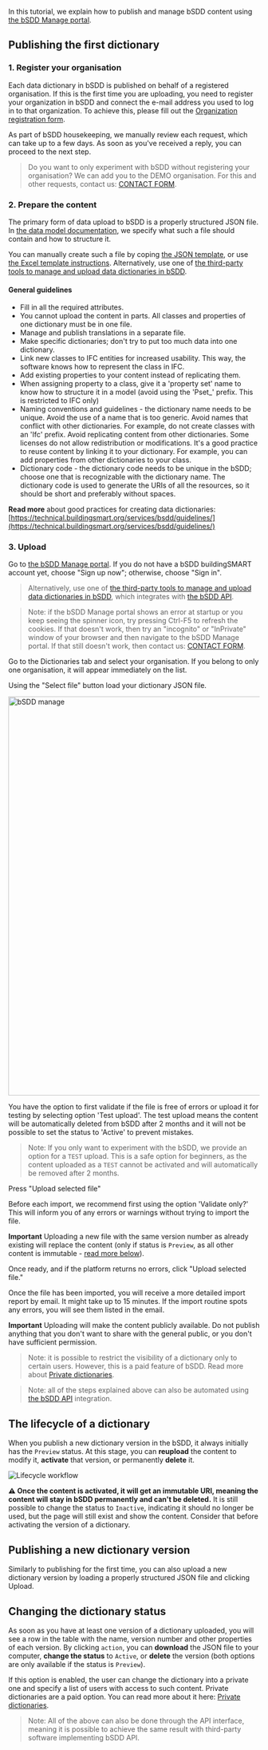 In this tutorial, we explain how to publish and manage bSDD content using [the bSDD Manage portal](https://manage.bsdd.buildingsmart.org/).

## Publishing the first dictionary

### 1. Register your organisation

Each data dictionary in bSDD is published on behalf of a registered organisation. If this is the first time you are uploading, you need to register your organization in bSDD and connect the e-mail address you used to log in to that organization. To achieve this, please fill out the <a href="https://bsi-technicalservices.atlassian.net/servicedesk/customer/portal/3/group/4/create/25">Organization registration form</a>.

As part of bSDD housekeeping, we manually review each request, which can take up to a few days. As soon as you've received a reply, you can proceed to the next step.

> Do you want to only experiment with bSDD without registering your organisation? We can add you to the DEMO organisation. For this and other requests, contact us: [CONTACT FORM](https://share.hsforms.com/1RtgbtGyIQpCd7Cdwt2l67A2wx5h).

### 2. Prepare the content

The primary form of data upload to bSDD is a properly structured JSON file. In [the data model documentation](https://technical.buildingsmart.org/services/bsdd/data-structure/), we specify what such a file should contain and how to structure it.

You can manually create such a file by coping <a href="https://github.com/buildingSMART/bSDD/blob/master/Model/Import%20Model/bsdd-import-model.json">the JSON template</a>, or use <a href="https://github.com/buildingSMART/bSDD/tree/master/Model/Import%20Model/spreadsheet-import">the Excel template instructions</a>. Alternatively, use one of <a href="https://technical.buildingsmart.org/resources/software-implementations/?filter_5=bSDD+submit%2Fmanage&amp;mode=any">the third-party tools to manage and upload data dictionaries in bSDD</a>.

#### General guidelines

- Fill in all the required attributes.
- You cannot upload the content in parts. All classes and properties of one dictionary must be in one file.
- Manage and publish translations in a separate file.
- Make specific dictionaries; don't try to put too much data into one dictionary.
- Link new classes to IFC entities for increased usability. This way, the software knows how to represent the class in IFC.
- Add existing properties to your content instead of replicating them.
- When assigning property to a class, give it a 'property set' name to know how to structure it in a model (avoid using the 'Pset_' prefix. This is restricted to IFC only)
- Naming conventions and guidelines - the dictionary name needs to be unique. Avoid the use of a name that is too generic. Avoid names that conflict with other dictionaries. For example, do not create classes with an 'Ifc' prefix. Avoid replicating content from other dictionaries. Some licenses do not allow redistribution or modifications. It's a good practice to reuse content by linking it to your dictionary. For example, you can add properties from other dictionaries to your class. 
- Dictionary code - the dictionary code needs to be unique in the bSDD; choose one that is recognizable with the dictionary name. The dictionary code is used to generate the URIs of all the resources, so it should be short and preferably without spaces. 

**Read more** about good practices for creating data dictionaries: [https://technical.buildingsmart.org/services/bsdd/guidelines/](https://technical.buildingsmart.org/services/bsdd/guidelines/)

### 3. Upload

Go to [the bSDD Manage portal](https://manage.bsdd.buildingsmart.org/). If you do not have a bSDD buildingSMART account yet, choose "Sign up now"; otherwise, choose "Sign in".

> Alternatively, use one of <a href="https://technical.buildingsmart.org/resources/software-implementations/?filter_5=bSDD+submit%2Fmanage&amp;mode=any">the third-party tools to manage and upload data dictionaries in bSDD</a>, which integrates with <a href="https://app.swaggerhub.com/apis/buildingSMART/Dictionaries/v1">the bSDD API</a>.

> Note: if the bSDD Manage portal shows an error at startup or you keep seeing the spinner icon, try pressing Ctrl-F5 to refresh the cookies. If that doesn't work, then try an "incognito" or "InPrivate" window of your browser and then navigate to the bSDD Manage portal. If that still doesn't work, then contact us: [CONTACT FORM](https://share.hsforms.com/1RtgbtGyIQpCd7Cdwt2l67A2wx5h).

Go to the Dictionaries tab and select your organisation. If you belong to only one organisation, it will appear immediately on the list.

Using the "Select file" button load your dictionary JSON file.

<img src="https://raw.githubusercontent.com/buildingSMART/bSDD/master/Documentation/graphics/bSDD%20management%20portal.png" alt="bSDD manage" style="width: 800px" />

You have the option to first validate if the file is free of errors or upload it for testing by selecting option 'Test upload'. The test upload means the content will be automatically deleted from bSDD after 2 months and it will not be possible to set the status to 'Active' to prevent mistakes.

> Note: If you only want to experiment with the bSDD, we provide an option for a `TEST` upload. This is a safe option for beginners, as the content uploaded as a `TEST` cannot be activated and will automatically be removed after 2 months.

Press "Upload selected file"

Before each import, we recommend first using the option 'Validate only?' This will inform you of any errors or warnings without trying to import the file.

**Important** Uploading a new file with the same version number as already existing will replace the content (only if status is `Preview`, as all other content is immutable - [read more below](#the-lifecycle-of-a-dictionary)).

Once ready, and if the platform returns no errors, click "Upload selected file."

Once the file has been imported, you will receive a more detailed import report by email. It might take up to 15 minutes. If the import routine spots any errors, you will see them listed in the email.

**Important** Uploading will make the content publicly available. Do not publish anything that you don't want to share with the general public, or you don't have sufficient permission. 

> Note: it is possible to restrict the visibility of a dictionary only to certain users. However, this is a paid feature of bSDD. Read more about [Private dictionaries](https://technical.buildingsmart.org/services/bsdd/private-dictionaries/).

> Note: all of the steps explained above can also be automated using <a href="https://app.swaggerhub.com/apis/buildingSMART/Dictionaries/v1">the bSDD API</a> integration.

## The lifecycle of a dictionary

When you publish a new dictionary version in the bSDD, it always initially has the `Preview` status. At this stage, you can **reupload** the content to modify it, **activate** that version, or permanently **delete** it.

<img src="https://raw.githubusercontent.com/buildingSMART/bSDD/master/Documentation/graphics/Content_lifecycle_workflow.jpg" alt="Lifecycle workflow" />

**⚠️ Once the content is activated, it will get an immutable URI, meaning the content will stay in bSDD permanently and can't be deleted.** It is still possible to change the status to `Inactive`, indicating it should no longer be used, but the page will still exist and show the content. Consider that before activating the version of a dictionary.

## Publishing a new dictionary version

Similarly to publishing for the first time, you can also upload a new dictionary version by loading a properly structured JSON file and clicking Upload.

## Changing the dictionary status

As soon as you have at least one version of a dictionary uploaded, you will see a row in the table with the name, version number and other properties of each version. By clicking `action`, you can **download** the JSON file to your computer, **change the status** to `Active`, or **delete** the version (both options are only available if the status is `Preview`).

If this option is enabled, the user can change the dictionary into a private one and specify a list of users with access to such content. Private dictionaries are a paid option. You can read more about it here: [Private dictionaries](https://technical.buildingsmart.org/services/bsdd/private-dictionaries/).

> Note: All of the above can also be done through the API interface, meaning it is possible to achieve the same result with third-party software implementing bSDD API. 
